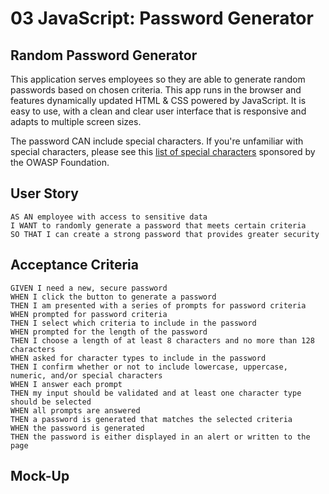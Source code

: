 # 03 JavaScript: Password Generator

## Random Password Generator
This application serves employees so they are able to generate random passwords based on
chosen criteria. This app runs in the browser and features dynamically updated HTML & CSS
powered by JavaScript. It is easy to use, with a clean and clear user interface that is
responsive and adapts to multiple screen sizes.

The password CAN include special characters. If you're unfamiliar with special characters,
please see this [list of special characters](https://www.owasp.org/index.php/Password_special_characters) sponsored by the OWASP Foundation.

## User Story

```
AS AN employee with access to sensitive data
I WANT to randomly generate a password that meets certain criteria
SO THAT I can create a strong password that provides greater security
```

## Acceptance Criteria

```
GIVEN I need a new, secure password
WHEN I click the button to generate a password
THEN I am presented with a series of prompts for password criteria
WHEN prompted for password criteria
THEN I select which criteria to include in the password
WHEN prompted for the length of the password
THEN I choose a length of at least 8 characters and no more than 128 characters
WHEN asked for character types to include in the password
THEN I confirm whether or not to include lowercase, uppercase, numeric, and/or special characters
WHEN I answer each prompt
THEN my input should be validated and at least one character type should be selected
WHEN all prompts are answered
THEN a password is generated that matches the selected criteria
WHEN the password is generated
THEN the password is either displayed in an alert or written to the page
```

## Mock-Up
